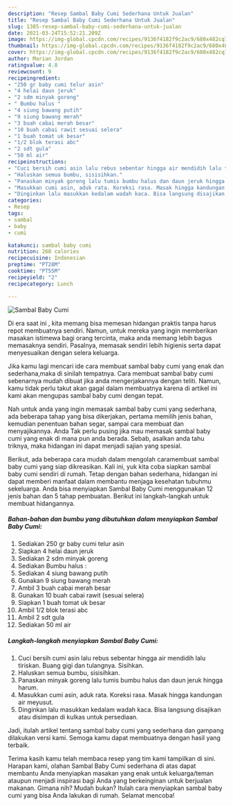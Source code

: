 ```yaml
---
description: "Resep Sambal Baby Cumi Sederhana Untuk Jualan"
title: "Resep Sambal Baby Cumi Sederhana Untuk Jualan"
slug: 1385-resep-sambal-baby-cumi-sederhana-untuk-jualan
date: 2021-03-24T15:52:21.209Z
image: https://img-global.cpcdn.com/recipes/9136f4182f9c2ac9/680x482cq70/sambal-baby-cumi-foto-resep-utama.jpg
thumbnail: https://img-global.cpcdn.com/recipes/9136f4182f9c2ac9/680x482cq70/sambal-baby-cumi-foto-resep-utama.jpg
cover: https://img-global.cpcdn.com/recipes/9136f4182f9c2ac9/680x482cq70/sambal-baby-cumi-foto-resep-utama.jpg
author: Marian Jordan
ratingvalue: 4.8
reviewcount: 9
recipeingredient:
- "250 gr baby cumi telur asin"
- "4 helai daun jeruk"
- "2 sdm minyak goreng"
- " Bumbu halus "
- "4 siung bawang putih"
- "9 siung bawang merah"
- "3 buah cabai merah besar"
- "10 buah cabai rawit sesuai selera"
- "1 buah tomat uk besar"
- "1/2 blok terasi abc"
- "2 sdt gula"
- "50 ml air"
recipeinstructions:
- "Cuci bersih cumi asin lalu rebus sebentar hingga air mendidih lalu tiriskan. Buang gigi dan tulangnya. Sisihkan."
- "Haluskan semua bumbu, sisisihkan."
- "Panaskan minyak goreng lalu tumis bumbu halus dan daun jeruk hingga harum."
- "Masukkan cumi asin, aduk rata. Koreksi rasa. Masak hingga kandungan air meyusut."
- "Dinginkan lalu masukkan kedalam wadah kaca. Bisa langsung disajikan atau disimpan di kulkas untuk persediaan."
categories:
- Resep
tags:
- sambal
- baby
- cumi

katakunci: sambal baby cumi 
nutrition: 268 calories
recipecuisine: Indonesian
preptime: "PT28M"
cooktime: "PT55M"
recipeyield: "2"
recipecategory: Lunch

---
```



![Sambal Baby Cumi](https://img-global.cpcdn.com/recipes/9136f4182f9c2ac9/680x482cq70/sambal-baby-cumi-foto-resep-utama.jpg)

Di era  saat ini , kita memang bisa memesan hidangan praktis tanpa harus repot membuatnya sendiri. Namun, untuk mereka yang ingin memberikan masakan istimewa bagi orang tercinta, maka anda memang lebih bagus memasaknya sendiri. Pasalnya, memasak sendiri lebih higienis serta dapat menyesuaikan dengan selera keluarga.

Jika kamu lagi mencari ide cara membuat sambal baby cumi yang enak dan sederhana,maka di sinilah tempatnya. Cara membuat sambal baby cumi  sebenarnya mudah dibuat jika anda mengerjakannya dengan teliti. Namun, kamu tidak perlu takut akan gagal dalam membuatnya 
karena di artikel ini kami akan mengupas sambal baby cumi dengan tepat.  



Nah untuk anda yang ingin memasak sambal baby cumi yang sederhana, ada beberapa tahap yang bisa dikerjakan, pertama memilih jenis bahan, kemudian penentuan bahan segar, sampai cara membuat dan menyajikannya. Anda Tak perlu pusing jika mau memasak sambal baby cumi yang enak di mana pun anda berada. Sebab, asalkan anda  tahu triknya, maka hidangan ini dapat menjadi sajian yang spesial.

Berikut, ada beberapa cara mudah dalam mengolah caramembuat sambal baby cumi yang siap dikreasikan. Kali ini, yuk kita coba siapkan sambal baby cumi sendiri di rumah. Tetap dengan bahan sederhana, hidangan ini dapat memberi manfaat dalam membantu menjaga kesehatan tubuhmu sekeluarga. Anda bisa menyiapkan Sambal Baby Cumi menggunakan 12 jenis bahan dan 5 tahap pembuatan. Berikut ini langkah-langkah untuk membuat hidangannya.

<!--inarticleads1-->

##### Bahan-bahan dan bumbu yang dibutuhkan dalam menyiapkan Sambal Baby Cumi:

1. Sediakan 250 gr baby cumi telur asin
1. Siapkan 4 helai daun jeruk
1. Sediakan 2 sdm minyak goreng
1. Sediakan  Bumbu halus :
1. Sediakan 4 siung bawang putih
1. Gunakan 9 siung bawang merah
1. Ambil 3 buah cabai merah besar
1. Gunakan 10 buah cabai rawit (sesuai selera)
1. Siapkan 1 buah tomat uk besar
1. Ambil 1/2 blok terasi abc
1. Ambil 2 sdt gula
1. Sediakan 50 ml air




<!--inarticleads2-->

##### Langkah-langkah menyiapkan Sambal Baby Cumi:

1. Cuci bersih cumi asin lalu rebus sebentar hingga air mendidih lalu tiriskan. Buang gigi dan tulangnya. Sisihkan.
1. Haluskan semua bumbu, sisisihkan.
1. Panaskan minyak goreng lalu tumis bumbu halus dan daun jeruk hingga harum.
1. Masukkan cumi asin, aduk rata. Koreksi rasa. Masak hingga kandungan air meyusut.
1. Dinginkan lalu masukkan kedalam wadah kaca. Bisa langsung disajikan atau disimpan di kulkas untuk persediaan.




Jadi, itulah artikel tentang  sambal baby cumi  yang sederhana dan gampang dilakukan versi kami. Semoga kamu dapat membuatnya dengan hasil yang terbaik. 

Terima kasih kamu telah membaca resep yang tim kami tampilkan di sini. Harapan kami, olahan  Sambal Baby Cumi sederhana di atas dapat membantu Anda menyiapkan masakan yang enak untuk keluarga/teman ataupun menjadi inspirasi bagi Anda yang berkeinginan untuk berjualan makanan. Gimana nih? Mudah bukan? Itulah cara menyiapkan sambal baby cumi yang bisa Anda lakukan di rumah. Selamat mencoba!

